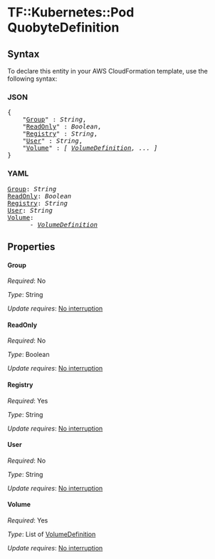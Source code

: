 # TF::Kubernetes::Pod QuobyteDefinition

## Syntax

To declare this entity in your AWS CloudFormation template, use the following syntax:

### JSON

<pre>
{
    "<a href="#group" title="Group">Group</a>" : <i>String</i>,
    "<a href="#readonly" title="ReadOnly">ReadOnly</a>" : <i>Boolean</i>,
    "<a href="#registry" title="Registry">Registry</a>" : <i>String</i>,
    "<a href="#user" title="User">User</a>" : <i>String</i>,
    "<a href="#volume" title="Volume">Volume</a>" : <i>[ <a href="volumedefinition.md">VolumeDefinition</a>, ... ]</i>
}
</pre>

### YAML

<pre>
<a href="#group" title="Group">Group</a>: <i>String</i>
<a href="#readonly" title="ReadOnly">ReadOnly</a>: <i>Boolean</i>
<a href="#registry" title="Registry">Registry</a>: <i>String</i>
<a href="#user" title="User">User</a>: <i>String</i>
<a href="#volume" title="Volume">Volume</a>: <i>
      - <a href="volumedefinition.md">VolumeDefinition</a></i>
</pre>

## Properties

#### Group

_Required_: No

_Type_: String

_Update requires_: [No interruption](https://docs.aws.amazon.com/AWSCloudFormation/latest/UserGuide/using-cfn-updating-stacks-update-behaviors.html#update-no-interrupt)

#### ReadOnly

_Required_: No

_Type_: Boolean

_Update requires_: [No interruption](https://docs.aws.amazon.com/AWSCloudFormation/latest/UserGuide/using-cfn-updating-stacks-update-behaviors.html#update-no-interrupt)

#### Registry

_Required_: Yes

_Type_: String

_Update requires_: [No interruption](https://docs.aws.amazon.com/AWSCloudFormation/latest/UserGuide/using-cfn-updating-stacks-update-behaviors.html#update-no-interrupt)

#### User

_Required_: No

_Type_: String

_Update requires_: [No interruption](https://docs.aws.amazon.com/AWSCloudFormation/latest/UserGuide/using-cfn-updating-stacks-update-behaviors.html#update-no-interrupt)

#### Volume

_Required_: Yes

_Type_: List of <a href="volumedefinition.md">VolumeDefinition</a>

_Update requires_: [No interruption](https://docs.aws.amazon.com/AWSCloudFormation/latest/UserGuide/using-cfn-updating-stacks-update-behaviors.html#update-no-interrupt)


